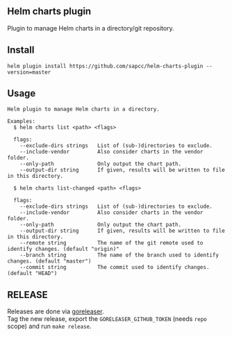 Helm charts plugin
------------------

Plugin to manage Helm charts in a directory/git repository.

## Install

```
helm plugin install https://github.com/sapcc/helm-charts-plugin --version=master
```

## Usage

```
Helm plugin to manage Helm charts in a directory.

Examples:
  $ helm charts list <path> <flags>

  flags:
    --exclude-dirs strings   List of (sub-)directories to exclude.
    --include-vendor         Also consider charts in the vendor folder.
    --only-path              Only output the chart path.
    --output-dir string      If given, results will be written to file in this directory.

  $ helm charts list-changed <path> <flags>

  flags:
    --exclude-dirs strings   List of (sub-)directories to exclude.
    --include-vendor         Also consider charts in the vendor folder.
    --only-path              Only output the chart path.
    --output-dir string      If given, results will be written to file in this directory.
    --remote string          The name of the git remote used to identify changes. (default "origin)"
    --branch string          The name of the branch used to identify changes. (default "master")
    --commit string          The commit used to identify changes. (default "HEAD")
```

## RELEASE

Releases are done via [goreleaser](https://github.com/goreleaser/goreleaser).  
Tag the new release, export the `GORELEASER_GITHUB_TOKEN` (needs `repo` scope) and run `make release`.
